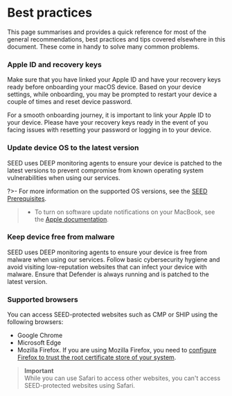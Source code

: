 # Best practices
This page summarises and provides a quick reference for most of the general recommendations, best practices and tips covered elsewhere in this document. These come in handy to solve many common problems.

### Apple ID and recovery keys
Make sure that you have linked your Apple ID and have your recovery keys ready before onboarding your macOS device. Based on your device settings, while onboarding, you may be prompted to restart your device a couple of times and reset device password.

For a smooth onboarding journey, it is important to link your Apple ID to your device. Please have your recovery keys ready in the event of you facing issues with resetting your password or logging in to your device.

### Update device OS to the latest version
SEED uses DEEP monitoring agents to ensure your device is patched to the latest versions to prevent compromise from known operating system vulnerabilities when using our services.

?>- For more information on the supported OS versions, see the [SEED Prerequisites](prerequisites-for-onboarding).
>- To turn on software update notifications on your MacBook, see the [Apple documentation](https://support.apple.com/en-sg/guide/mac-help/mchlpx1065/mac).

### Keep device free from malware
SEED uses DEEP monitoring agents to ensure your device is free from malware when using our services. Follow basic cybersecurity hygiene and avoid visiting low-reputation websites that can infect your device with malware. Ensure that Defender is always running and is patched to the latest version.

### Supported browsers
You can access SEED-protected websites such as CMP or SHIP using the following browsers:

- Google Chrome
- Microsoft Edge
- Mozilla Firefox. If you are using Mozilla Firefox, you need to [configure Firefox to trust the root certificate store of your system](https://support.mozilla.org/en-US/kb/setting-certificate-authorities-firefox).

> **Important**<br>
> While you can use Safari to access other websites, you can't access SEED-protected websites using Safari.
